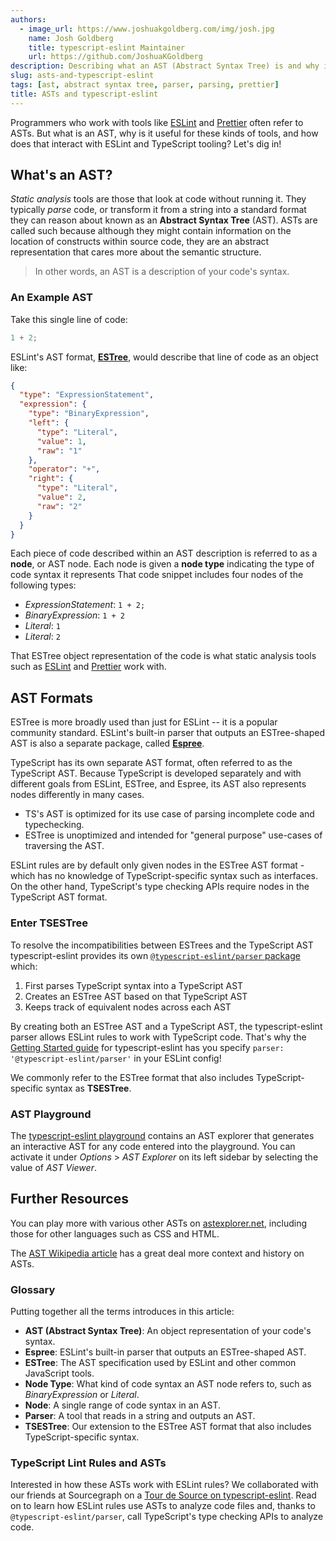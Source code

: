 ```yaml
---
authors:
  - image_url: https://www.joshuakgoldberg.com/img/josh.jpg
    name: Josh Goldberg
    title: typescript-eslint Maintainer
    url: https://github.com/JoshuaKGoldberg
description: Describing what an AST (Abstract Syntax Tree) is and why it's useful for ESLint and TypeScript tooling.
slug: asts-and-typescript-eslint
tags: [ast, abstract syntax tree, parser, parsing, prettier]
title: ASTs and typescript-eslint
---
```


Programmers who work with tools like [ESLint](https://eslint.org) and [Prettier](https://prettier.io) often refer to ASTs.
But what is an AST, why is it useful for these kinds of tools, and how does that interact with ESLint and TypeScript tooling?
Let's dig in!

## What's an AST?

_Static analysis_ tools are those that look at code without running it.
They typically _parse_ code, or transform it from a string into a standard format they can reason about known as an **Abstract Syntax Tree** (AST).
ASTs are called such because although they might contain information on the location of constructs within source code, they are an abstract representation that cares more about the semantic structure.

> In other words, an AST is a description of your code's syntax.

### An Example AST

Take this single line of code:

```js
1 + 2;
```

ESLint's AST format, **[ESTree]**, would describe that line of code as an object like:

```json
{
  "type": "ExpressionStatement",
  "expression": {
    "type": "BinaryExpression",
    "left": {
      "type": "Literal",
      "value": 1,
      "raw": "1"
    },
    "operator": "+",
    "right": {
      "type": "Literal",
      "value": 2,
      "raw": "2"
    }
  }
}
```

Each piece of code described within an AST description is referred to as a **node**, or AST node.
Each node is given a **node type** indicating the type of code syntax it represents
That code snippet includes four nodes of the following types:

- _ExpressionStatement_: `1 + 2;`
- _BinaryExpression_: `1 + 2`
- _Literal_: `1`
- _Literal_: `2`

That ESTree object representation of the code is what static analysis tools such as [ESLint](https://eslint.org) and [Prettier](https://prettier.io) work with.

## AST Formats

ESTree is more broadly used than just for ESLint -- it is a popular community standard.
ESLint's built-in parser that outputs an ESTree-shaped AST is also a separate package, called **[Espree]**.

TypeScript has its own separate AST format, often referred to as the TypeScript AST.
Because TypeScript is developed separately and with different goals from ESLint, ESTree, and Espree, its AST also represents nodes differently in many cases.

- TS's AST is optimized for its use case of parsing incomplete code and typechecking.
- ESTree is unoptimized and intended for "general purpose" use-cases of traversing the AST.

ESLint rules are by default only given nodes in the ESTree AST format - which has no knowledge of TypeScript-specific syntax such as interfaces.
On the other hand, TypeScript's type checking APIs require nodes in the TypeScript AST format.

### Enter TSESTree

To resolve the incompatibilities between ESTrees and the TypeScript AST typescript-eslint provides its own [`@typescript-eslint/parser` package](https://typescript-eslint.io/architecture/Parser.mdx) which:

1. First parses TypeScript syntax into a TypeScript AST
1. Creates an ESTree AST based on that TypeScript AST
1. Keeps track of equivalent nodes across each AST

By creating both an ESTree AST and a TypeScript AST, the typescript-eslint parser allows ESLint rules to work with TypeScript code.
That's why the [Getting Started guide](https://typescript-eslint.io/getting-started) for typescript-eslint has you specify `parser: '@typescript-eslint/parser'` in your ESLint config!

We commonly refer to the ESTree format that also includes TypeScript-specific syntax as **TSESTree**.

### AST Playground

The [typescript-eslint playground](https://typescript-eslint.io/play#showAST=es) contains an AST explorer that generates an interactive AST for any code entered into the playground.
You can activate it under _Options_ > _AST Explorer_ on its left sidebar by selecting the value of _AST Viewer_.

## Further Resources

You can play more with various other ASTs on [astexplorer.net], including those for other languages such as CSS and HTML.

The [AST Wikipedia article](https://en.wikipedia.org/wiki/Abstract_syntax_tree) has a great deal more context and history on ASTs.

### Glossary

Putting together all the terms introduces in this article:

- **AST (Abstract Syntax Tree)**: An object representation of your code's syntax.
- **Espree**: ESLint's built-in parser that outputs an ESTree-shaped AST.
- **ESTree**: The AST specification used by ESLint and other common JavaScript tools.
- **Node Type**: What kind of code syntax an AST node refers to, such as _BinaryExpression_ or _Literal_.
- **Node**: A single range of code syntax in an AST.
- **Parser**: A tool that reads in a string and outputs an AST.
- **TSESTree**: Our extension to the ESTree AST format that also includes TypeScript-specific syntax.

### TypeScript Lint Rules and ASTs

Interested in how these ASTs work with ESLint rules?
We collaborated with our friends at Sourcegraph on a [Tour de Source on typescript-eslint](https://sourcegraph.com/notebooks/Tm90ZWJvb2s6MTA2OA==).
Read on to learn how ESLint rules use ASTs to analyze code files and, thanks to `@typescript-eslint/parser`, call TypeScript's type checking APIs to analyze code.

[astexplorer.net]: https://astexplorer.net
[espree]: https://github.com/eslint/espree
[estree]: https://github.com/ESTree/ESTree
